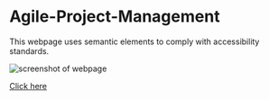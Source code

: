 # Agile-Project-Management
This webpage uses semantic elements to comply with accessibility standards. 

![screenshot of webpage](./assets/images/ScreenshotWeb.png)

[Click here](https://vmarorti.github.io/Challenge-1/)
